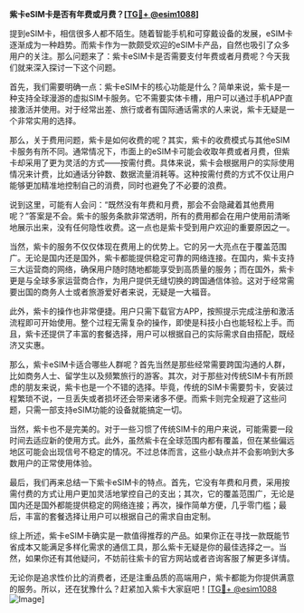 **紫卡eSIM卡是否有年费或月费？[[TG💪+ @esim1088](https://t.me/s/esim1088)]**

提到eSIM卡，相信很多人都不陌生。随着智能手机和可穿戴设备的发展，eSIM卡逐渐成为一种趋势。而紫卡作为一款颇受欢迎的eSIM卡产品，自然也吸引了众多用户的关注。那么问题来了：紫卡eSIM卡是否需要支付年费或者月费呢？今天我们就来深入探讨一下这个问题。

首先，我们需要明确一点：紫卡eSIM卡的核心功能是什么？简单来说，紫卡是一种支持全球漫游的虚拟SIM卡服务。它不需要实体卡槽，用户可以通过手机APP直接激活并使用。对于经常出差、旅行或者有国际通话需求的人来说，紫卡无疑是一个非常实用的选择。

那么，关于费用问题，紫卡是如何收费的呢？其实，紫卡的收费模式与其他eSIM卡服务有所不同。通常情况下，市面上的eSIM卡可能会收取年费或者月费，但紫卡却采用了更为灵活的方式——按需付费。具体来说，紫卡会根据用户的实际使用情况来计费，比如通话分钟数、数据流量消耗等。这种按需付费的方式不仅让用户能够更加精准地控制自己的消费，同时也避免了不必要的浪费。

说到这里，可能有人会问：“既然没有年费和月费，那会不会隐藏着其他费用呢？”答案是不会。紫卡的服务条款非常透明，所有的费用都会在用户使用前清晰地展示出来，没有任何隐性收费。这一点也是紫卡受到用户欢迎的重要原因之一。

当然，紫卡的服务不仅仅体现在费用上的优势上。它的另一大亮点在于覆盖范围广。无论是国内还是国外，紫卡都能提供稳定可靠的网络连接。在国内，紫卡支持三大运营商的网络，确保用户随时随地都能享受到高质量的服务；而在国外，紫卡更是与全球多家运营商合作，为用户提供无缝切换的跨国通信体验。这对于经常需要出国的商务人士或者旅游爱好者来说，无疑是一大福音。

此外，紫卡的操作也非常便捷。用户只需下载官方APP，按照提示完成注册和激活流程即可开始使用。整个过程无需复杂的操作，即使是科技小白也能轻松上手。而且，紫卡还提供了丰富的套餐选择，用户可以根据自己的实际需求自由搭配，既经济又实惠。

那么，紫卡eSIM卡适合哪些人群呢？首先当然是那些经常需要跨国沟通的人群，比如商务人士、留学生以及频繁旅行的游客。其次，对于那些对传统SIM卡有所顾虑的朋友来说，紫卡也是一个不错的选择。毕竟，传统的SIM卡需要剪卡，安装过程繁琐不说，一旦丢失或者损坏还会带来诸多不便。而紫卡则完全规避了这些问题，只需一部支持eSIM功能的设备就能搞定一切。

当然，紫卡也不是完美的。对于一些习惯了传统SIM卡的用户来说，可能需要一段时间去适应新的使用方式。此外，虽然紫卡在全球范围内都有覆盖，但在某些偏远地区可能会出现信号不稳定的情况。不过总体而言，这些小缺点并不会影响到大多数用户的正常使用体验。

最后，我们再来总结一下紫卡eSIM卡的特点。首先，它没有年费和月费，采用按需付费的方式让用户更加灵活地掌控自己的支出；其次，它的覆盖范围广，无论是国内还是国外都能提供稳定的网络连接；再次，操作简单方便，几乎零门槛；最后，丰富的套餐选择让用户可以根据自己的需求自由定制。

综上所述，紫卡eSIM卡确实是一款值得推荐的产品。如果你正在寻找一款既能节省成本又能满足多样化需求的通信工具，那么紫卡无疑是你的最佳选择之一。当然，如果你还有其他疑问，不妨前往紫卡的官方网站或者咨询客服了解更多详情。

无论你是追求性价比的消费者，还是注重品质的高端用户，紫卡都能为你提供满意的服务。所以，还在犹豫什么？赶紧加入紫卡大家庭吧！[[TG💪+ @esim1088](https://t.me/s/esim1088) ![Image](https://i.postimg.cc/4NQfJmqS/Snipaste-2025-05-13-00-14-12.png)]